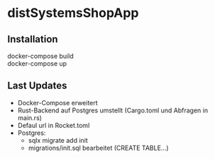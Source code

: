 # distSystemsShopApp

## Installation
docker-compose build\
docker-compose up

## Last Updates
- Docker-Compose erweitert
- Rust-Backend auf Postgres umstellt (Cargo.toml und Abfragen in main.rs)
- Defaul url in Rocket.toml
- Postgres:
    - sqlx migrate add init
    - migrations/init.sql bearbeitet (CREATE TABLE...)